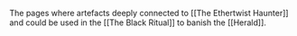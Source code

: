 The pages where artefacts deeply connected to [[The Ethertwist Haunter]] and could be used in the [[The Black Ritual]] to banish the [[Herald]]. 
